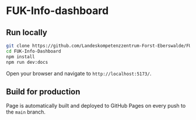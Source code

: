 # FUK-Info-dashboard

## Run locally

```bash
git clone https://github.com/Landeskompetenzzentrum-Forst-Eberswalde/FUK-Info-Dashboard.git
cd FUK-Info-Dashboard
npm install
npm run dev:docs
```

Open your browser and navigate to `http://localhost:5173/`.

## Build for production

Page is automatically built and deployed to GitHub Pages on every push to the `main` branch.

